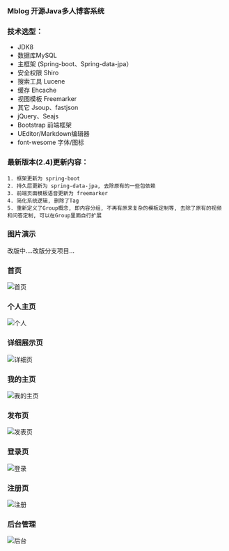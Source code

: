 ﻿### Mblog 开源Java多人博客系统

### 技术选型：

* JDK8
* 数据库MySQL
* 主框架 (Spring-boot、Spring-data-jpa）
* 安全权限 Shiro
* 搜索工具 Lucene
* 缓存 Ehcache
* 视图模板 Freemarker
* 其它 Jsoup、fastjson
* jQuery、Seajs
* Bootstrap 前端框架
* UEditor/Markdown编辑器
* font-wesome 字体/图标

### 最新版本(2.4)更新内容：
    1. 框架更新为 spring-boot
    2. 持久层更新为 spring-data-jpa, 去除原有的一些包依赖
    3. 前端页面模板语音更新为 freemarker
    4. 简化系统逻辑, 删除了Tag
    5. 重新定义了Group概念, 即内容分组, 不再有原来复杂的模板定制等, 去除了原有的视频和问答定制, 可以在Group里面自行扩展
    
### 图片演示 
改版中....改版分支项目...

### 首页
![首页](https://gitee.com/uploads/images/2017/1107/163320_2f16dc89_330414.jpeg "2017-11-07_161720.jpg")
### 个人主页
![个人](https://gitee.com/uploads/images/2017/1107/163340_8bf9d8fe_330414.jpeg "2017-11-07_162031.jpg")
### 详细展示页
 ![详细页](https://gitee.com/uploads/images/2017/1107/163417_9f68ae68_330414.jpeg "2017-11-07_162004.jpg")
### 我的主页
![我的主页](https://gitee.com/uploads/images/2017/1107/163456_500b259b_330414.jpeg "2017-11-07_162300.jpg")
### 发布页
![发表页](https://gitee.com/uploads/images/2017/1107/163548_456235e1_330414.jpeg "2017-11-07_162407.jpg")
### 登录页
![登录](https://gitee.com/uploads/images/2017/1107/163624_3c46bdb5_330414.jpeg "2017-11-07_162144.jpg")
### 注册页
![注册](https://gitee.com/uploads/images/2017/1107/163640_cffe9008_330414.jpeg "2017-11-07_162439.jpg")
### 后台管理
![后台](https://gitee.com/uploads/images/2017/1107/163655_77222d5e_330414.jpeg "2017-11-07_162524.jpg")